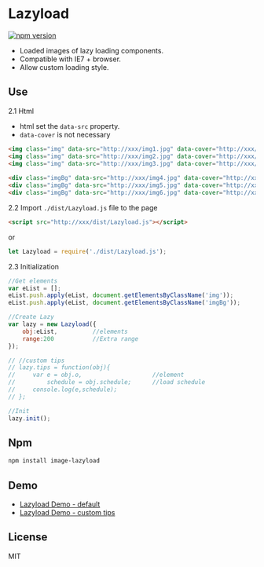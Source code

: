# Lazyload

[![npm version](https://badge.fury.io/js/image-lazyload.svg)](https://badge.fury.io/js/image-lazyload)

- Loaded images of lazy loading components.
- Compatible with IE7 + browser.
- Allow custom loading style.

## Use

2.1 Html

- html set the `data-src` property.
- `data-cover` is not necessary

```html
<img class="img" data-src="http://xxx/img1.jpg" data-cover="http://xxx/img1-cover.jpg">
<img class="img" data-src="http://xxx/img2.jpg" data-cover="http://xxx/img2-cover.jpg">
<img class="img" data-src="http://xxx/img3.jpg" data-cover="http://xxx/img3-cover.jpg">
 
<div class="imgBg" data-src="http://xxx/img4.jpg" data-cover="http://xxx/img4-cover.jpg"></div>
<div class="imgBg" data-src="http://xxx/img5.jpg" data-cover="http://xxx/img5-cover.jpg"></div>
<div class="imgBg" data-src="http://xxx/img6.jpg" data-cover="http://xxx/img6-cover.jpg"></div>
```

2.2 Import `./dist/Lazyload.js` file to the page

```html
<script src="http://xxx/dist/Lazyload.js"></script>
```

or
```javascript
let Lazyload = require('./dist/Lazyload.js');
```

2.3 Initialization
```javascript
//Get elements
var eList = [];
eList.push.apply(eList, document.getElementsByClassName('img'));
eList.push.apply(eList, document.getElementsByClassName('imgBg'));

//Create Lazy
var lazy = new Lazyload({
    obj:eList,          //elements
    range:200           //Extra range
});

// //custom tips
// lazy.tips = function(obj){
//     var e = obj.o,                    //element
//         schedule = obj.schedule;      //load schedule
//     console.log(e,schedule);
// };

//Init
lazy.init();
```

## Npm

```bash
npm install image-lazyload
```


## Demo

- [Lazyload Demo - default](https://sbfkcel.github.io/lazyload/)
- [Lazyload Demo - custom tips](https://sbfkcel.github.io/lazyload/demo.html)

## License
MIT
